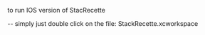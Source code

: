 to run IOS version of StacRecette


-- simply just double click on the file:
    StackRecette.xcworkspace
